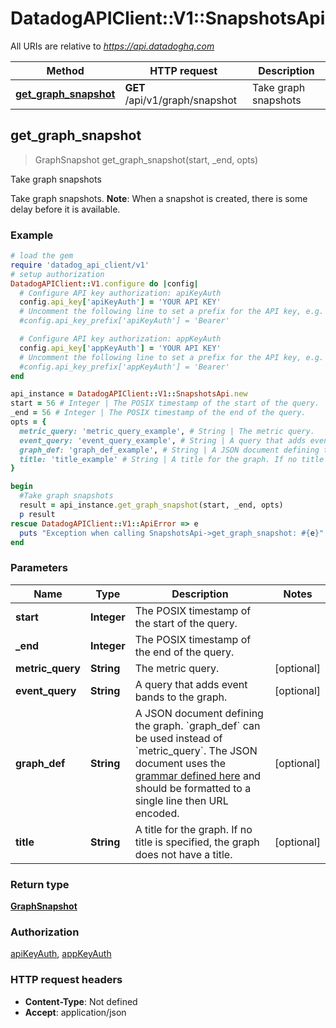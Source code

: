 # DatadogAPIClient::V1::SnapshotsApi

All URIs are relative to *https://api.datadoghq.com*

Method | HTTP request | Description
------------- | ------------- | -------------
[**get_graph_snapshot**](SnapshotsApi.md#get_graph_snapshot) | **GET** /api/v1/graph/snapshot | Take graph snapshots



## get_graph_snapshot

> GraphSnapshot get_graph_snapshot(start, _end, opts)

Take graph snapshots

Take graph snapshots. **Note**: When a snapshot is created, there is some delay before it is available.

### Example

```ruby
# load the gem
require 'datadog_api_client/v1'
# setup authorization
DatadogAPIClient::V1.configure do |config|
  # Configure API key authorization: apiKeyAuth
  config.api_key['apiKeyAuth'] = 'YOUR API KEY'
  # Uncomment the following line to set a prefix for the API key, e.g. 'Bearer' (defaults to nil)
  #config.api_key_prefix['apiKeyAuth'] = 'Bearer'

  # Configure API key authorization: appKeyAuth
  config.api_key['appKeyAuth'] = 'YOUR API KEY'
  # Uncomment the following line to set a prefix for the API key, e.g. 'Bearer' (defaults to nil)
  #config.api_key_prefix['appKeyAuth'] = 'Bearer'
end

api_instance = DatadogAPIClient::V1::SnapshotsApi.new
start = 56 # Integer | The POSIX timestamp of the start of the query.
_end = 56 # Integer | The POSIX timestamp of the end of the query.
opts = {
  metric_query: 'metric_query_example', # String | The metric query.
  event_query: 'event_query_example', # String | A query that adds event bands to the graph.
  graph_def: 'graph_def_example', # String | A JSON document defining the graph. `graph_def` can be used instead of `metric_query`. The JSON document uses the [grammar defined here](https://docs.datadoghq.com/graphing/graphing_json/#grammar) and should be formatted to a single line then URL encoded.
  title: 'title_example' # String | A title for the graph. If no title is specified, the graph does not have a title.
}

begin
  #Take graph snapshots
  result = api_instance.get_graph_snapshot(start, _end, opts)
  p result
rescue DatadogAPIClient::V1::ApiError => e
  puts "Exception when calling SnapshotsApi->get_graph_snapshot: #{e}"
end
```

### Parameters


Name | Type | Description  | Notes
------------- | ------------- | ------------- | -------------
 **start** | **Integer**| The POSIX timestamp of the start of the query. | 
 **_end** | **Integer**| The POSIX timestamp of the end of the query. | 
 **metric_query** | **String**| The metric query. | [optional] 
 **event_query** | **String**| A query that adds event bands to the graph. | [optional] 
 **graph_def** | **String**| A JSON document defining the graph. &#x60;graph_def&#x60; can be used instead of &#x60;metric_query&#x60;. The JSON document uses the [grammar defined here](https://docs.datadoghq.com/graphing/graphing_json/#grammar) and should be formatted to a single line then URL encoded. | [optional] 
 **title** | **String**| A title for the graph. If no title is specified, the graph does not have a title. | [optional] 

### Return type

[**GraphSnapshot**](GraphSnapshot.md)

### Authorization

[apiKeyAuth](../README.md#apiKeyAuth), [appKeyAuth](../README.md#appKeyAuth)

### HTTP request headers

- **Content-Type**: Not defined
- **Accept**: application/json

